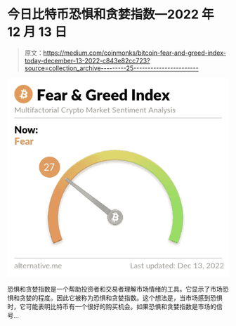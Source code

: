 # 今日比特币恐惧和贪婪指数—2022 年 12 月 13 日

> 原文：<https://medium.com/coinmonks/bitcoin-fear-and-greed-index-today-december-13-2022-c843e82cc723?source=collection_archive---------25----------------------->

![](img/a11d658787f7f85c810540b5ddaf2ce8.png)

恐惧和贪婪指数是一个帮助投资者和交易者理解市场情绪的工具。它显示了市场恐惧和贪婪的程度。因此它被称为恐惧和贪婪指数。这个想法是，当市场感到恐惧时，它可能表明比特币有一个很好的购买机会。如果恐惧和贪婪指数是市场的信号…